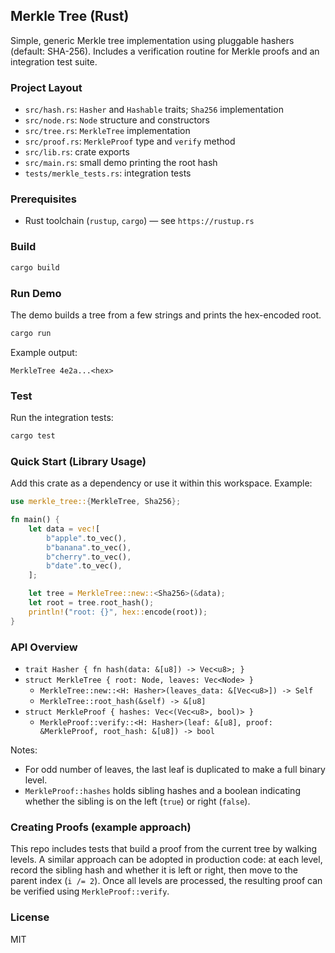 ## Merkle Tree (Rust)

Simple, generic Merkle tree implementation using pluggable hashers (default: SHA-256). Includes a verification routine for Merkle proofs and an integration test suite.

### Project Layout
- `src/hash.rs`: `Hasher` and `Hashable` traits; `Sha256` implementation
- `src/node.rs`: `Node` structure and constructors
- `src/tree.rs`: `MerkleTree` implementation
- `src/proof.rs`: `MerkleProof` type and `verify` method
- `src/lib.rs`: crate exports
- `src/main.rs`: small demo printing the root hash
- `tests/merkle_tests.rs`: integration tests

### Prerequisites
- Rust toolchain (`rustup`, `cargo`) — see `https://rustup.rs`

### Build
```bash
cargo build
```

### Run Demo
The demo builds a tree from a few strings and prints the hex-encoded root.
```bash
cargo run
```

Example output:
```
MerkleTree 4e2a...<hex>
```

### Test
Run the integration tests:
```bash
cargo test
```

### Quick Start (Library Usage)
Add this crate as a dependency or use it within this workspace. Example:

```rust
use merkle_tree::{MerkleTree, Sha256};

fn main() {
    let data = vec![
        b"apple".to_vec(),
        b"banana".to_vec(),
        b"cherry".to_vec(),
        b"date".to_vec(),
    ];

    let tree = MerkleTree::new::<Sha256>(&data);
    let root = tree.root_hash();
    println!("root: {}", hex::encode(root));
}
```

### API Overview
- `trait Hasher { fn hash(data: &[u8]) -> Vec<u8>; }`
- `struct MerkleTree { root: Node, leaves: Vec<Node> }`
  - `MerkleTree::new::<H: Hasher>(leaves_data: &[Vec<u8>]) -> Self`
  - `MerkleTree::root_hash(&self) -> &[u8]`
- `struct MerkleProof { hashes: Vec<(Vec<u8>, bool)> }`
  - `MerkleProof::verify::<H: Hasher>(leaf: &[u8], proof: &MerkleProof, root_hash: &[u8]) -> bool`

Notes:
- For odd number of leaves, the last leaf is duplicated to make a full binary level.
- `MerkleProof::hashes` holds sibling hashes and a boolean indicating whether the sibling is on the left (`true`) or right (`false`).

### Creating Proofs (example approach)
This repo includes tests that build a proof from the current tree by walking levels. A similar approach can be adopted in production code: at each level, record the sibling hash and whether it is left or right, then move to the parent index (`i /= 2`). Once all levels are processed, the resulting proof can be verified using `MerkleProof::verify`.

### License
MIT


